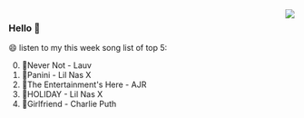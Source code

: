 <img align="right"  src="https://github-readme-stats.vercel.app/api/top-langs/?username=sohyunQVQ" />

### Hello 👋

😄 listen to my this week song list of top 5:

0. 🌈Never Not - Lauv
1. 🌈Panini - Lil Nas X
2. 🌈The Entertainment's Here - AJR
3. 🌈HOLIDAY - Lil Nas X
4. 🌈Girlfriend - Charlie Puth


